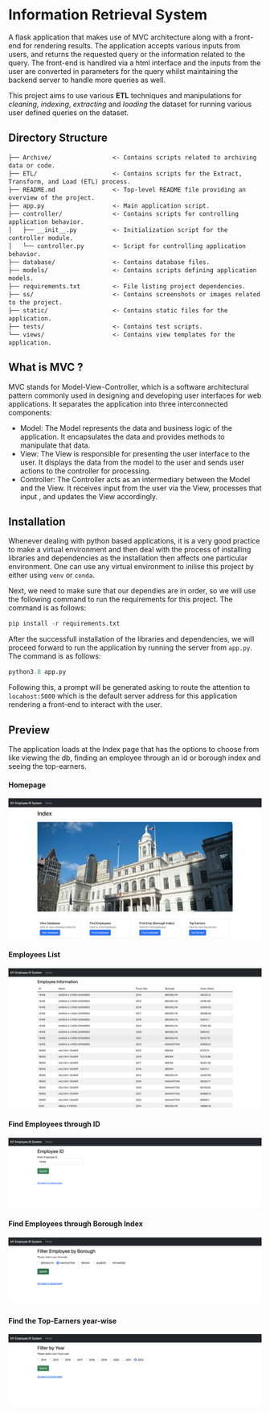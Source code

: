 # Information Retrieval System

A flask application that makes use of MVC architecture along with a front-end for rendering results. The application accepts various inputs from users, and returns the requested query or the information related to the query. The front-end is handlred via a html interface and the inputs from the user are converted in parameters for the query whilst maintaining the backend server to handle more queries as well. 

This project aims to use various **ETL** techniques and manipulations for *cleaning*, *indexing*, *extracting* and *loading* the dataset for running various user defined queries on the dataset.

## Directory Structure

```
├── Archive/                 <- Contains scripts related to archiving data or code.
├── ETL/                     <- Contains scripts for the Extract, Transform, and Load (ETL) process.
├── README.md                <- Top-level README file providing an overview of the project.
├── app.py                   <- Main application script.
├── controller/              <- Contains scripts for controlling application behavior.
│   ├── __init__.py          <- Initialization script for the controller module.
│   └── controller.py        <- Script for controlling application behavior.
├── database/                <- Contains database files.
├── models/                  <- Contains scripts defining application models.
├── requirements.txt         <- File listing project dependencies.
├── ss/                      <- Contains screenshots or images related to the project.
├── static/                  <- Contains static files for the application.
├── tests/                   <- Contains test scripts.
└── views/                   <- Contains view templates for the application.
```

## What is MVC ?

MVC stands for Model-View-Controller, which is a software architectural pattern commonly used in designing and developing user interfaces for web applications. It separates the application into three interconnected components:

- Model: The Model represents the data and business logic of the application. It encapsulates the data and provides methods to manipulate that data.
- View: The View is responsible for presenting the user interface to the user. It displays the data from the model to the user and sends user actions to the controller for processing.
- Controller: The Controller acts as an intermediary between the Model and the View. It receives input from the user via the View, processes that input , and updates the View accordingly.

## Installation

Whenever dealing with python based applications, it is a very good practice to make a virtual environment and then deal with the process of installing libraries and dependencies as the installation then affects one particular environment. One can use any virtual environment to inilise this project by either using `venv` or `conda`.

Next, we need to make sure that our dependies are in order, so we will use the following command to run the requirements for this project. The command is as follows:

```python
pip install -r requirements.txt
```

After the successfull installation of the libraries and dependencies, we will proceed forward to run the application by running the server from `app.py`. The command is as follows:

```python
python3.8 app.py
```
Following this, a prompt will be generated asking to route the attention to `locahost:5000` which is the default server address for this application rendering a front-end to interact with the user.

## Preview

The application loads at the Index page that has the options to choose from like viewing the db, finding an employee through an id or borough index and seeing the top-earners.

#### Homepage
![index](/ss/index.png)

#### Employees List
![employee-db](/ss/employee-db-list.png)

#### Find Employees through ID
![find-employee-id](/ss/find-employee-id.png)

#### Find Employees through Borough Index
![find-employee-borough](/ss/find-employee-borough.png)

#### Find the Top-Earners year-wise
![top-earners](/ss/top-earners.png)